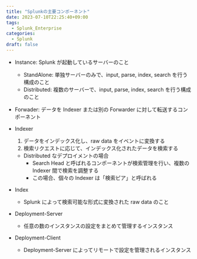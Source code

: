 ```yaml
---
title: "Splunkの主要コンポーネント"
date: 2023-07-10T22:25:40+09:00
tags: 
  - Splunk_Enterprise
categories: 
  - Splunk
draft: false
---
```


- Instance: Splunk が起動しているサーバーのこと
  - StandAlone: 単独サーバーのみで、input, parse, index, search を行う構成のこと
  - Distributed: 複数のサーバーで、input, parse, index, search を行う構成のこと

- Forwader: データを Indexer または別の Forwarder に対して転送するコンポーネント
- Indexer
  1. データをインデックス化し、raw data をイベントに変換する
  2. 検索リクエストに応じて、インデックス化されたデータを検索する
  - Distributed なデプロイメントの場合
    - Search Head と呼ばれるコンポーネントが検索管理を行い、複数の Indexer 間で検索を調整する
    - この場合、個々の Indexer は「検索ピア」と呼ばれる
- Index
  - Splunk によって検索可能な形式に変換された raw data のこと
- Deployment-Server
  - 任意の数のインスタンスの設定をまとめて管理するインスタンス
- Deployment-Client
  - Deployment-Server によってリモートで設定を管理されるインスタンス
